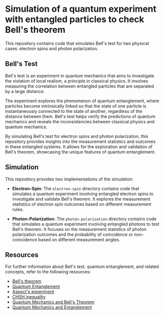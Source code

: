 # Simulation of a quantum experiment with entangled particles to check Bell's theorem

This repository contains code that simulates Bell's test for two physical cases: electron spins and photon polarization.

## Bell's Test

Bell's test is an experiment in quantum mechanics that aims to investigate the violation of local realism, a principle in classical physics. It involves measuring the correlation between entangled particles that are separated by a large distance.

The experiment explores the phenomenon of quantum entanglement, where particles become intrinsically linked so that the state of one particle is instantaneously connected to the state of another, regardless of the distance between them. Bell's test helps verify the predictions of quantum mechanics and reveals the inconsistencies between classical physics and quantum mechanics.

By simulating Bell's test for electron spins and photon polarization, this repository provides insights into the measurement statistics and outcomes in these entangled systems. It allows for the exploration and validation of Bell's theorem, showcasing the unique features of quantum entanglement.

## Simulation

This repository provides two implementations of the simulation:

- **Electron-Spin**: The `electron-spin` directory contains code that simulates a quantum experiment involving entangled electron spins to investigate and validate Bell's theorem. It explores the measurement statistics of electron spin outcomes based on different measurement rules.

- **Photon-Polarization**: The `photon-polarization` directory contains code that simulates a quantum experiment involving entangled photons to test Bell's theorem. It focuses on the measurement statistics of photon polarization outcomes and the probability of coincidence or non-coincidence based on different measurement angles.

## Resources

For further information about Bell's test, quantum entanglement, and related concepts, refer to the following resources:

- [Bell's theorem](https://en.wikipedia.org/wiki/Bell%27s_theorem)
- [Quantum Entanglement](https://en.wikipedia.org/wiki/Quantum_entanglement)
- [Aspect's experiment](https://en.wikipedia.org/wiki/Aspect%27s_experiment)
- [CHSH inequality](https://en.wikipedia.org/wiki/CHSH_inequality)
- [Quantum Mechanics and Bell's Theorem](https://www.scirp.org/pdf/oalibj_2022012716283714.pdf)
- [Quantum Mechanics and Entanglement](https://arxiv.org/pdf/2011.09296.pdf)
